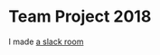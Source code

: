 # Team Project 2018

I made [a slack room](https://join.slack.com/t/aticatac2018/shared_invite/enQtMjk2Mjc4MzAwNDA1LWRhMTlhNmYzMjQ4OTg0MDVjNmM4NWYzNmI2ZjI5OWMwNGRiZTk0MzdkNmU5MjU2ZjQ0MWMwY2JmYjMwMzYyMWI)